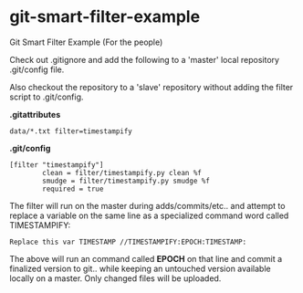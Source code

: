 # git-smart-filter-example
Git Smart Filter Example (For the people)

Check out .gitignore and add the following to a 'master' local repository .git/config file.

Also checkout the repository to a 'slave' repository without adding the filter script to .git/config.

**.gitattributes**

```
data/*.txt filter=timestampify
```

**.git/config**

```
[filter "timestampify"]
        clean = filter/timestampify.py clean %f
        smudge = filter/timestampify.py smudge %f
        required = true
```

The filter will run on the master during adds/commits/etc.. and attempt to replace a variable on the same line as a specialized command word called TIMESTAMPIFY:

```
Replace this var TIMESTAMP //TIMESTAMPIFY:EPOCH:TIMESTAMP:
```

The above will run an command called **EPOCH** on that line and commit a finalized version to git.. while keeping an untouched version available locally on a master.  Only changed files will be uploaded.
